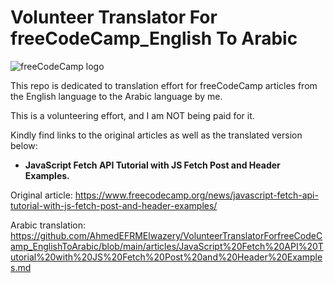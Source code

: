 # Volunteer Translator For freeCodeCamp_English To Arabic

![freeCodeCamp logo](https://design-style-guide.freecodecamp.org/downloads/fcc_primary_large.png)



This repo is dedicated to translation effort for freeCodeCamp articles from the English language to the Arabic language by me.

This is a volunteering effort, and I am NOT being paid for it.

Kindly find links to the original articles as well as the translated version below:

- **JavaScript Fetch API Tutorial with JS Fetch Post and Header Examples.**

Original article: https://www.freecodecamp.org/news/javascript-fetch-api-tutorial-with-js-fetch-post-and-header-examples/

Arabic translation: https://github.com/AhmedEFRMElwazery/VolunteerTranslatorForfreeCodeCamp_EnglishToArabic/blob/main/articles/JavaScript%20Fetch%20API%20Tutorial%20with%20JS%20Fetch%20Post%20and%20Header%20Examples.md